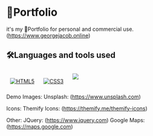 # 📃Portfolio
it's my  📃Portfolio for personal and commercial use.(https://www.georgejacob.online)
## 🛠️Languages and tools used
<p>
<a href="https://en.wikipedia.org/wiki/HTML5" target="_blank"><img style="margin: 10px" src="https://img.shields.io/badge/html5-%23E34F26.svg?style=for-the-badge&logo=html5&logoColor=white" alt="HTML5" /></a>  
<a href="https://www.w3schools.com/css/" target="_blank"><img style="margin: 10px" src="https://img.shields.io/badge/css3-%231572B6.svg?style=for-the-badge&logo=css3&logoColor=white" alt="CSS3"  /></a>
  <a href="https://www.javascript.com/" target="_blank"><img style="margin: 10px" src="https://img.shields.io/badge/javascript-%23323330.svg?style=for-the-badge&logo=javascript&logoColor=%23F7DF1E" /></a>
  </p>




Demo Images:
       Unsplash:       	(https://www.unsplash.com)<p>
Icons:
      Themify Icons: 		(https://themify.me/themify-icons)<p>
Other:
	JQuery: 			(https://www.jquery.com)
	Google Maps:		(https://maps.google.com)<p>
